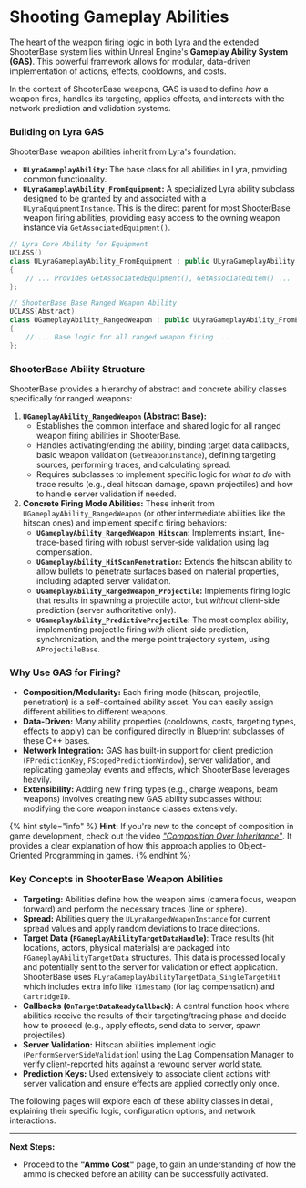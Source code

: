 # Shooting Gameplay Abilities

The heart of the weapon firing logic in both Lyra and the extended ShooterBase system lies within Unreal Engine's **Gameplay Ability System (GAS)**. This powerful framework allows for modular, data-driven implementation of actions, effects, cooldowns, and costs.

In the context of ShooterBase weapons, GAS is used to define _how_ a weapon fires, handles its targeting, applies effects, and interacts with the network prediction and validation systems.

### Building on Lyra GAS

ShooterBase weapon abilities inherit from Lyra's foundation:

* **`ULyraGameplayAbility`:** The base class for all abilities in Lyra, providing common functionality.
* **`ULyraGameplayAbility_FromEquipment`:** A specialized Lyra ability subclass designed to be granted by and associated with a `ULyraEquipmentInstance`. This is the direct parent for most ShooterBase weapon firing abilities, providing easy access to the owning weapon instance via `GetAssociatedEquipment()`.

```cpp
// Lyra Core Ability for Equipment
UCLASS()
class ULyraGameplayAbility_FromEquipment : public ULyraGameplayAbility
{
    // ... Provides GetAssociatedEquipment(), GetAssociatedItem() ...
};

// ShooterBase Base Ranged Weapon Ability
UCLASS(Abstract)
class UGameplayAbility_RangedWeapon : public ULyraGameplayAbility_FromEquipment
{
    // ... Base logic for all ranged weapon firing ...
};
```

### ShooterBase Ability Structure

ShooterBase provides a hierarchy of abstract and concrete ability classes specifically for ranged weapons:

1. **`UGameplayAbility_RangedWeapon` (Abstract Base):**
   * Establishes the common interface and shared logic for all ranged weapon firing abilities in ShooterBase.
   * Handles activating/ending the ability, binding target data callbacks, basic weapon validation (`GetWeaponInstance`), defining targeting sources, performing traces, and calculating spread.
   * Requires subclasses to implement specific logic for _what to do_ with trace results (e.g., deal hitscan damage, spawn projectiles) and how to handle server validation if needed.
2. **Concrete Firing Mode Abilities:** These inherit from `UGameplayAbility_RangedWeapon` (or other intermediate abilities like the hitscan ones) and implement specific firing behaviors:
   * **`UGameplayAbility_RangedWeapon_Hitscan`:** Implements instant, line-trace-based firing with robust server-side validation using lag compensation.
   * **`UGameplayAbility_HitScanPenetration`:** Extends the hitscan ability to allow bullets to penetrate surfaces based on material properties, including adapted server validation.
   * **`UGameplayAbility_RangedWeapon_Projectile`:** Implements firing logic that results in spawning a projectile actor, but _without_ client-side prediction (server authoritative only).
   * **`UGameplayAbility_PredictiveProjectile`:** The most complex ability, implementing projectile firing _with_ client-side prediction, synchronization, and the merge point trajectory system, using `AProjectileBase`.

### Why Use GAS for Firing?

* **Composition/Modularity:** Each firing mode (hitscan, projectile, penetration) is a self-contained ability asset. You can easily assign different abilities to different weapons.
* **Data-Driven:** Many ability properties (cooldowns, costs, targeting types, effects to apply) can be configured directly in Blueprint subclasses of these C++ bases.
* **Network Integration:** GAS has built-in support for client prediction (`FPredictionKey`, `FScopedPredictionWindow`), server validation, and replicating gameplay events and effects, which ShooterBase leverages heavily.
* **Extensibility:** Adding new firing types (e.g., charge weapons, beam weapons) involves creating new GAS ability subclasses without modifying the core weapon instance classes extensively.

{% hint style="info" %}
**Hint:** If you're new to the concept of composition in game development, check out the video [_"Composition Over Inheritance"_](https://www.youtube.com/watch?v=HNzP1aLAffM). It provides a clear explanation of how this approach applies to Object-Oriented Programming in games.
{% endhint %}

### Key Concepts in ShooterBase Weapon Abilities

* **Targeting:** Abilities define how the weapon aims (camera focus, weapon forward) and perform the necessary traces (line or sphere).
* **Spread:** Abilities query the `ULyraRangedWeaponInstance` for current spread values and apply random deviations to trace directions.
* **Target Data (`FGameplayAbilityTargetDataHandle`)**: Trace results (hit locations, actors, physical materials) are packaged into `FGameplayAbilityTargetData` structures. This data is processed locally and potentially sent to the server for validation or effect application. ShooterBase uses `FLyraGameplayAbilityTargetData_SingleTargetHit` which includes extra info like `Timestamp` (for lag compensation) and `CartridgeID`.
* **Callbacks (`OnTargetDataReadyCallback`)**: A central function hook where abilities receive the results of their targeting/tracing phase and decide how to proceed (e.g., apply effects, send data to server, spawn projectiles).
* **Server Validation:** Hitscan abilities implement logic (`PerformServerSideValidation`) using the Lag Compensation Manager to verify client-reported hits against a rewound server world state.
* **Prediction Keys:** Used extensively to associate client actions with server validation and ensure effects are applied correctly only once.

The following pages will explore each of these ability classes in detail, explaining their specific logic, configuration options, and network interactions.

***

**Next Steps:**

* Proceed to the **"Ammo Cost"** page, to gain an understanding of how the ammo is checked before an ability can be successfully activated.
